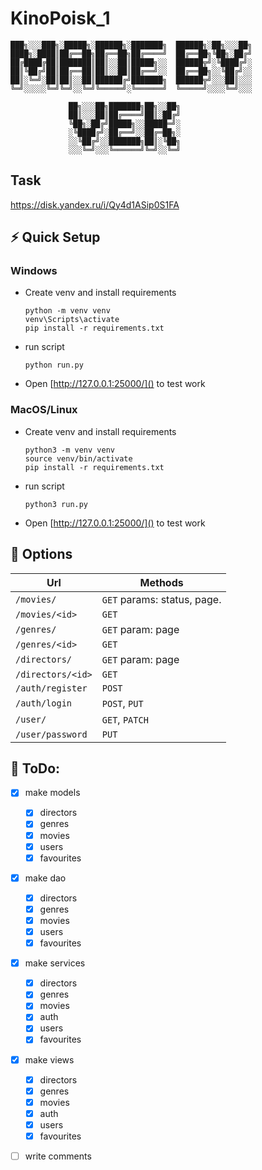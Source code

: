 # KinoPoisk_1

```
███╗░░░███╗░█████╗░██████╗░███████╗  ██████╗░██╗░░░██╗
████╗░████║██╔══██╗██╔══██╗██╔════╝  ██╔══██╗╚██╗░██╔╝
██╔████╔██║███████║██║░░██║█████╗░░  ██████╦╝░╚████╔╝░
██║╚██╔╝██║██╔══██║██║░░██║██╔══╝░░  ██╔══██╗░░╚██╔╝░░
██║░╚═╝░██║██║░░██║██████╔╝███████╗  ██████╦╝░░░██║░░░
╚═╝░░░░░╚═╝╚═╝░░╚═╝╚═════╝░╚══════╝  ╚═════╝░░░░╚═╝░░░
   
             ██╗░░░██╗███████╗██╗░░██╗
             ██║░░░██║██╔════╝██║░██╔╝
             ╚██╗░██╔╝█████╗░░█████═╝░
             ░╚████╔╝░██╔══╝░░██╔═██╗░
             ░░╚██╔╝░░███████╗██║░╚██╗
             ░░░╚═╝░░░╚══════╝╚═╝░░╚═╝
```
## Task
https://disk.yandex.ru/i/Qy4d1ASip0S1FA

## ⚡ Quick Setup

### Windows
- Create venv and install requirements
    ```shell
    python -m venv venv
    venv\Scripts\activate
    pip install -r requirements.txt
    ```
- run script
    ```shell
    python run.py
    ```
- Open [http://127.0.0.1:25000/]() to test work 

### MacOS/Linux
- Create venv and install requirements
    ```shell
    python3 -m venv venv
    source venv/bin/activate
    pip install -r requirements.txt
    ```
- run script
    ```shell
    python3 run.py
    ```
- Open [http://127.0.0.1:25000/]() to test work 

## 🔧 Options

| Url|Methods|
|----|----|
|`/movies/`|`GET` params: status, page.|
|`/movies/<id>`|`GET`|
|`/genres/`|`GET` param: page|
|`/genres/<id>`|`GET`|
|`/directors/`|`GET` param: page|
|`/directors/<id>`|`GET`|
|`/auth/register`|`POST`|
|`/auth/login`|`POST`, `PUT`|
|`/user/`|`GET`, `PATCH`|
|`/user/password`|`PUT`|


## 📌 ToDo:
- [x] make models
  - [x] directors
  - [x] genres
  - [x] movies
  - [x] users
  - [x] favourites
- [x] make dao
  - [x] directors
  - [x] genres
  - [x] movies
  - [x] users
  - [x] favourites
- [x] make services
  - [x] directors
  - [x] genres
  - [x] movies
  - [x] auth
  - [x] users
  - [x] favourites
- [x] make views
  - [x] directors
  - [x] genres
  - [x] movies
  - [x] auth
  - [x] users
  - [x] favourites
- [ ] write comments


